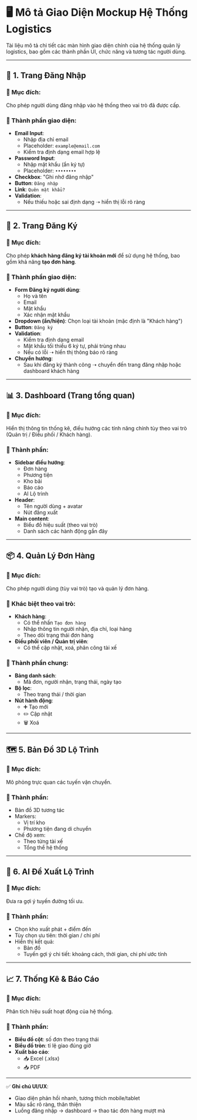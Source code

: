 # 🖥️ Mô tả Giao Diện Mockup Hệ Thống Logistics

Tài liệu mô tả chi tiết các màn hình giao diện chính của hệ thống quản lý logistics, bao gồm các thành phần UI, chức năng và tương tác người dùng.

---

## 🔐 1. Trang Đăng Nhập

### 🎯 Mục đích:

Cho phép người dùng đăng nhập vào hệ thống theo vai trò đã được cấp.

### 🧩 Thành phần giao diện:

- **Email Input**:
  - Nhập địa chỉ email
  - Placeholder: `example@email.com`
  - Kiểm tra định dạng email hợp lệ
- **Password Input**:
  - Nhập mật khẩu (ẩn ký tự)
  - Placeholder: `••••••••`
- **Checkbox**: "Ghi nhớ đăng nhập"
- **Button**: `Đăng nhập`
- **Link**: `Quên mật khẩu?`
- **Validation**:
  - Nếu thiếu hoặc sai định dạng ➝ hiển thị lỗi rõ ràng

---

## 📝 2. Trang Đăng Ký

### 🎯 Mục đích:

Cho phép **khách hàng đăng ký tài khoản mới** để sử dụng hệ thống, bao gồm khả năng **tạo đơn hàng**.

### 🧩 Thành phần giao diện:

- **Form Đăng ký người dùng**:
  - Họ và tên
  - Email
  - Mật khẩu
  - Xác nhận mật khẩu
- **Dropdown (ẩn/hiện)**: Chọn loại tài khoản (mặc định là "Khách hàng")
- **Button**: `Đăng ký`
- **Validation**:
  - Kiểm tra định dạng email
  - Mật khẩu tối thiểu 6 ký tự, phải trùng nhau
  - Nếu có lỗi ➝ hiển thị thông báo rõ ràng
- **Chuyển hướng**:
  - Sau khi đăng ký thành công ➝ chuyển đến trang đăng nhập hoặc dashboard khách hàng

---

## 📊 3. Dashboard (Trang tổng quan)

### 🎯 Mục đích:

Hiển thị thông tin thống kê, điều hướng các tính năng chính tùy theo vai trò (Quản trị / Điều phối / Khách hàng).

### 🧩 Thành phần:

- **Sidebar điều hướng**:
  - Đơn hàng
  - Phương tiện
  - Kho bãi
  - Báo cáo
  - AI Lộ trình
- **Header**:
  - Tên người dùng + avatar
  - Nút đăng xuất
- **Main content**:
  - Biểu đồ hiệu suất (theo vai trò)
  - Danh sách các hành động gần đây

---

## 📦 4. Quản Lý Đơn Hàng

### 🎯 Mục đích:

Cho phép người dùng (tùy vai trò) tạo và quản lý đơn hàng.

### 🧩 Khác biệt theo vai trò:

- **Khách hàng**:
  - Có thể nhấn `Tạo đơn hàng`
  - Nhập thông tin người nhận, địa chỉ, loại hàng
  - Theo dõi trạng thái đơn hàng
- **Điều phối viên / Quản trị viên**:
  - Có thể cập nhật, xoá, phân công tài xế

### 🧩 Thành phần chung:

- **Bảng danh sách**:
  - Mã đơn, người nhận, trạng thái, ngày tạo
- **Bộ lọc**:
  - Theo trạng thái / thời gian
- **Nút hành động**:
  - ➕ Tạo mới
  - ✏️ Cập nhật
  - 🗑️ Xoá

---

## 🗺️ 5. Bản Đồ 3D Lộ Trình

### 🎯 Mục đích:

Mô phỏng trực quan các tuyến vận chuyển.

### 🧩 Thành phần:

- Bản đồ 3D tương tác
- Markers:
  - Vị trí kho
  - Phương tiện đang di chuyển
- Chế độ xem:
  - Theo từng tài xế
  - Tổng thể hệ thống

---

## 🤖 6. AI Đề Xuất Lộ Trình

### 🎯 Mục đích:

Đưa ra gợi ý tuyến đường tối ưu.

### 🧩 Thành phần:

- Chọn kho xuất phát + điểm đến
- Tùy chọn ưu tiên: thời gian / chi phí
- Hiển thị kết quả:
  - Bản đồ
  - Tuyến gợi ý chi tiết: khoảng cách, thời gian, chi phí ước tính

---

## 📈 7. Thống Kê & Báo Cáo

### 🎯 Mục đích:

Phân tích hiệu suất hoạt động của hệ thống.

### 🧩 Thành phần:

- **Biểu đồ cột**: số đơn theo trạng thái
- **Biểu đồ tròn**: tỉ lệ giao đúng giờ
- **Xuất báo cáo**:
  - 📥 Excel (.xlsx)
  - 📥 PDF

---

✅ **Ghi chú UI/UX**:

- Giao diện phản hồi nhanh, tương thích mobile/tablet
- Màu sắc rõ ràng, thân thiện
- Luồng đăng nhập → dashboard → thao tác đơn hàng mượt mà
